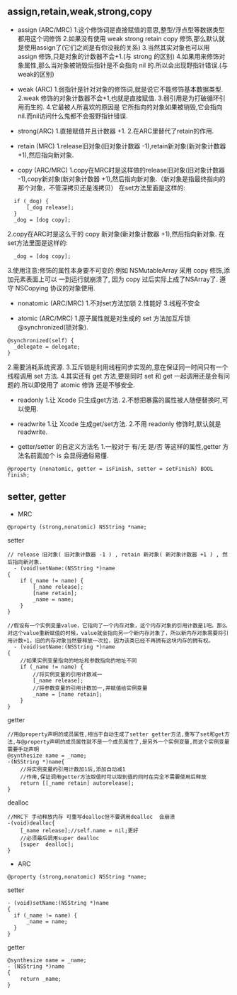 ## assign,retain,weak,strong,copy
- assign (ARC/MRC)
1.这个修饰词是直接赋值的意思,整型/浮点型等数据类型都用这个词修饰
2.如果没有使用 weak strong retain copy 修饰,那么默认就是使用assign了(它们之间是有你没我的关系)
3.当然其实对象也可以用 assign 修饰,只是对象的计数器不会+1.(与 strong 的区别)
4.如果用来修饰对象属性,那么当对象被销毁后指针是不会指向 nil 的.所以会出现野指针错误.(与weak的区别)

- weak (ARC)
1.弱指针是针对对象的修饰词,就是说它不能修饰基本数据类型.
2.weak 修饰的对象计数器不会+1,也就是直接赋值.
3.弱引用是为打破循环引用而生的.
4.它最被人所喜欢的原因是 它所指向的对象如果被销毁,它会指向 nil.而nil访问什么鬼都不会报野指针错误.

- strong(ARC)
1.直接赋值并且计数器 +1.
2.在ARC里替代了retain的作用.

- retain (MRC)
1.release旧对象(旧对象计数器 -1),retain新对象(新对象计数器 +1),然后指向新对象.


- copy (ARC/MRC)
1.copy在MRC时是这样做的release旧对象(旧对象计数器 -1),copy新对象(新对象计数器 +1),然后指向新对象.（新对象是指最终指向的那个对象，不管深拷贝还是浅拷贝）
在set方法里面是这样的:
```
  if (_dog) {
      [_dog release];
  }
  _dog = [dog copy];
```
2.copy在ARC时是这么干的 copy 新对象(新对象计数器 +1),然后指向新对象.
在set方法里面是这样的:
```
  _dog = [dog copy];
```
3.使用注意:修饰的属性本身要不可变的.例如 NSMutableArray 采用 copy 修饰,添加元素表面上可以 一到运行就崩溃了, 因为 copy 过后实际上成了NSArray了.
遵守 NSCopying 协议的对象使用.

- nonatomic (ARC/MRC)
1.不对set方法加锁
2.性能好
3.线程不安全

- atomic (ARC/MRC)
1.原子属性就是对生成的 set 方法加互斥锁 @synchronized(锁对象).
```
@synchronized(self) {
  _delegate = delegate;
}
```
2.需要消耗系统资源.
3.互斥锁是利用线程同步实现的,意在保证同一时间只有一个线程调用 set 方法.
4.其实还有 get 方法,要是同时 set 和 get 一起调用还是会有问题的.所以即使用了 atomic 修饰 还是不够安全.

- readonly
1.让 Xcode 只生成get方法.
2.不想把暴露的属性被人随便替换时,可以使用.

- readwrite
1.让 Xcode 生成get/set方法.
2.不用 readonly 修饰时,默认就是 readwrite.

- getter/setter 的自定义方法名
1.一般对于 有/无 是/否 等这样的属性,getter 方法名前面加个 is 会显得通俗易懂.
```
@property (nonatomic, getter = isFinish, setter = setFinish) BOOL finish;
```





## setter, getter
- MRC
```
@property (strong,nonatomic) NSString *name;
```
setter
```
// release 旧对象( 旧对象计数器 -1 ) , retain 新对象( 新对象计数器 +1 ) , 然后指向新对象.
  - (void)setName:(NSString *)name
{
    if (_name != name) {
        [_name release];
        [name retain];
        _name = name;
    }
}
```
```
//假设有一个实例变量value，它指向了一个内存对象，这个内存对象的引用计数是1吧。那么对这个value重新赋值的时候，value就会指向另一个新内存对象了，所以新内存对象需要将引用计数+1，旧的内存对象当然要释放一次拉，因为该类已经不再拥有这块内存的拥有权。
  - (void)setName:(NSString *)name
{
    //如果实例变量指向的地址和参数指向的地址不同
    if (_name != name) {
        //将实例变量的引用计数减一
        [_name release];
        //将参数变量的引用计数加一,并赋值给实例变量
        _name = [name retain];
    }
}
```
getter
```
//用@property声明的成员属性,相当于自动生成了setter getter方法,重写了set和get方法,与@property声明的成员属性就不是一个成员属性了,是另外一个实例变量,而这个实例变量需要手动声明
@synthesize name = _name;
-(NSString *)name{
    //将实例变量的引用计数加1后,添加自动减1
    //作用,保证调用getter方法取值时可以取到值的同时在完全不需要使用后释放
    return [[_name retain] autorelease];
}
```
dealloc
```
//MRC下 手动释放内存 可重写dealloc但不要调用dealloc  会崩溃
-(void)dealloc{
    [_name release];//self.name = nil;更好
    //必须最后调用super dealloc
    [super  dealloc];
}
```
- ARC
```
@property (strong,nonatomic) NSString *name;
```
setter

  ```
  - (void)setName:(NSString *)name
  {
    if (_name != name) {
        _name = name;
    }
  }

  ```
getter
  ```
  @synthesize name = _name;
  - (NSString *)name
  {
      return _name;
  }
  ```
